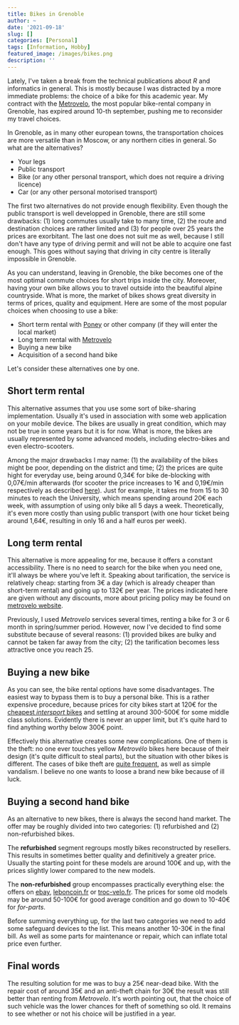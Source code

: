 ```yaml
---
title: Bikes in Grenoble
author: ~
date: '2021-09-18'
slug: []
categories: [Personal]
tags: [Information, Hobby]
featured_image: /images/bikes.png
description: ''
---
```




Lately, I've taken a break from the technical publications about *R* and informatics in general. 
This is mostly because I was distracted by a more immediate problems: the choice of a bike for this academic year. 
My contract with the [Metrovelo](), the most popular bike-rental company in Grenoble, has expired around 10-th september, pushing me to reconsider my travel choices.  

In Grenoble, as in many other european towns, the transportation choices are more versatile than in Moscow, or any northern cities in general. 
So what are the alternatives? 

- Your legs
- Public transport
- Bike (or any other personal transport, which does not require a driving licence)
- Car (or any other personal motorised transport)

The first two alternatives do not provide enough flexibility. 
Even though the public transport is well developped in Grenoble, there are still some drawbacks: (1) long commutes usually take to many time, (2) the route and destination choices are rather limited and (3) for people over 25 years the prices are exorbitant. 
The last one does not suit me as well, because I still don't have any type of driving permit and will not be able to acquire one fast enough. 
This goes without saying that driving in city centre is literally impossible in Grenoble.

As you can understand, leaving in Grenoble, the bike becomes one of the most optimal commute choices for short trips inside the city. 
Moreover, having your own bike allows you to travel outside into the beautiful alpine countryside. 
What is more, the market of bikes shows great diversity in terms of prices, quality and equipment. 
Here are some of the most popular choices when choosing to use a bike: 

- Short term rental with [Poney](https://getapony.com/fr) or other company (if they will enter the local market)
- Long term rental with [Metrovelo]()
- Buying a new bike
- Acquisition of a second hand bike

Let's consider these alternatives one by one. 

## Short term rental

This alternative assumes that you use some sort of bike-sharing implementation. 
Usually it's used in association with some web application on your mobile device. 
The bikes are usually in great condition, which may not be true in some years but it is for now. 
What is more, the bikes are usually represented by some advanced models, including electro-bikes and even electro-scooters. 

Among the major drawbacks I may name: 
(1) the availability of the bikes might be poor, depending on the district and time; 
(2) the prices are quite hight for everyday use, being around 0,34€ for bike de-blocking with 0,07€/min afterwards (for scooter the price increases to 1€ and 0,19€/min respectively as described [here](https://getapony.com/fr/pricing)). 
Just for example, it takes me from 15 to 30 minutes to reach the University, which means spending around 20€ each week, with assumption of using only bike all 5 days a week. 
Theoretically, it's even more costly than using public transport (with one hour ticket being around 1,64€, resulting in only 16 and a half euros per week).

## Long term rental

This alternative is more appealing for me, because it offers a constant accessibility. 
There is no need to search for the bike when you need one, it'll always be where you've left it. 
Speaking about tarification, the service is relatively cheap: starting from 3€ a day (which is already cheaper than short-term rental) and going up to 132€ per year. 
The prices indicated here are given without any discounts, more about pricing policy may be found on [metrovelo website](https://www.metrovelo.fr/560-abonnements-et-tarifs.htm).

Previously, I used *Metrovelo* services several times, renting a bike for 3 or 6 month in spring/summer period. 
However, now I've decided to find some substitute because of several reasons: 
(1) provided bikes are bulky and cannot be taken far away from the city; 
(2) the tarification becomes less attractive once you reach 25. 

## Buying a new bike

As you can see, the bike rental options have some disadvantages. 
The easiest way to bypass them is to buy a personal bike. 
This is a rather expensive procedure, because prices for city bikes start at 120€ for the [cheapest *intersport* bikes](https://www.intersport.fr/noir-velo_de_ville_femme_city_50-nakamura-p-5007088AKU/) and settling at around 300-500€ for some middle class solutions. 
Evidently there is never an upper limit, but it's quite hard to find anything worthy below 300€ point. 

Effectively this alternative creates some new complications. 
One of them is the theft: no one ever touches yellow *Metrovélo* bikes here because of their design (it's quite difficult to steal parts), but the situation with other bikes is different. 
The cases of bike theft are [quite frequent](https://www.veloperdu.fr/statistiques), as well as simple vandalism. 
I believe no one wants to loose a brand new bike because of ill luck.

## Buying a second hand bike

As an alternative to new bikes, there is always the second hand market. 
The offer may be roughly divided into two categories: 
(1) refurbished and 
(2) non-refurbished bikes. 

The **refurbished** segment regroups mostly bikes reconstructed by resellers. 
This results in sometimes better quality and definitively a greater price. 
Usually the starting point for these models are around 100€ and up, with the prices slightly lower compared to the new models.

The **non-refurbished** group encompasses practically everything else: the offers on [ebay](https://www.leboncoin.fr/), [leboncoin.fr](https://www.leboncoin.fr/) or [troc-velo.fr](https://www.troc-velo.com/). 
The prices for some old models may be around 50-100€ for good average condition and go down to 10-40€ for *for-parts*. 

Before summing everything up, for the last two categories we need to add some safeguard devices to the list. 
This means another 10-30€ in the final bill. 
As well as some parts for maintenance or repair, which can inflate total price even further. 



## Final words

The resulting solution for me was to buy a 25€ near-dead bike. 
With the repair cost of around 35€ and an anti-theft chain for 30€ the result was still better than renting from *Metrovelo*. 
It's worth pointing out, that the choice of such vehicle was the lower chances for theft of something so old. 
It remains to see whether or not his choice will be justified in a year.